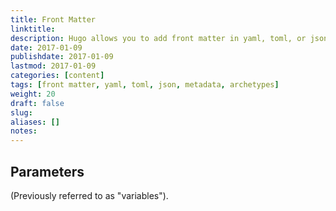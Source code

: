 ```yaml
---
title: Front Matter
linktitle:
description: Hugo allows you to add front matter in yaml, toml, or json to your content files.
date: 2017-01-09
publishdate: 2017-01-09
lastmod: 2017-01-09
categories: [content]
tags: [front matter, yaml, toml, json, metadata, archetypes]
weight: 20
draft: false
slug:
aliases: []
notes:
---
```


## Parameters

(Previously referred to as "variables").
